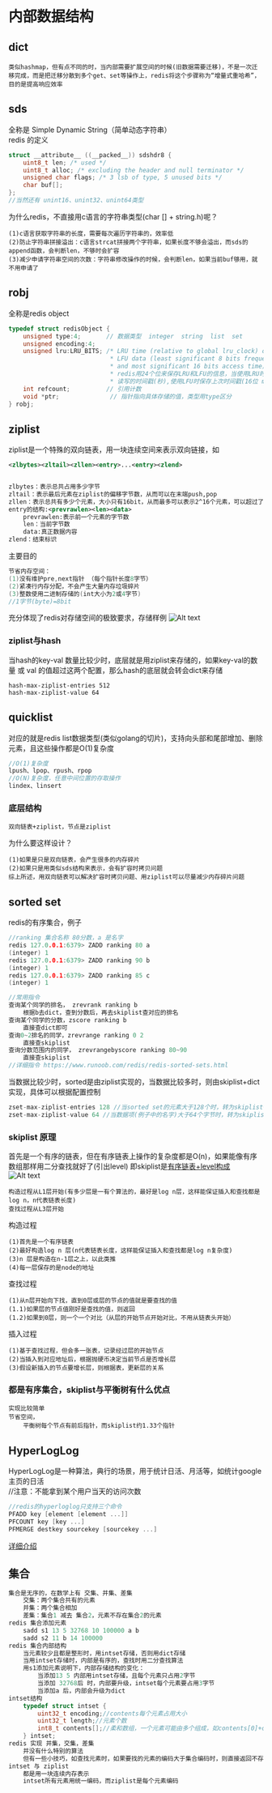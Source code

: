 # 内部数据结构
## dict
```
类似hashmap，但有点不同的时，当内部需要扩展空间的时候(旧数据需要迁移)，不是一次迁移完成，而是把迁移分散到多个get、set等操作上，redis将这个步骤称为“增量式重哈希”，目的是提高响应效率
```
## sds
全称是 Simple Dynamic String（简单动态字符串）  
redis 的定义
```c
struct __attribute__ ((__packed__)) sdshdr8 {
    uint8_t len; /* used */
    uint8_t alloc; /* excluding the header and null terminator */
    unsigned char flags; /* 3 lsb of type, 5 unused bits */
    char buf[];
};
//当然还有 unint16、unint32、unint64类型
```
为什么redis，不直接用c语言的字符串类型(char [] + string.h)呢？  
```
(1)c语言获取字符串的长度，需要每次遍历字符串的，效率低
(2)防止字符串拼接溢出：c语言strcat拼接两个字符串，如果长度不够会溢出，而sds的append函数，会判断len，不够时会扩容
(3)减少申请字符串空间的次数：字符串修改操作的时候，会判断len，如果当前buf够用，就不用申请了
```
## robj
全称是redis object
```c
typedef struct redisObject {
    unsigned type:4;       // 数据类型  integer  string  list  set
    unsigned encoding:4;
    unsigned lru:LRU_BITS; /* LRU time (relative to global lru_clock) or
                            * LFU data (least significant 8 bits frequency
                            * and most significant 16 bits access time). 
                            * redis用24个位来保存LRU和LFU的信息，当使用LRU时保存上次
                            * 读写的时间戳(秒),使用LFU时保存上次时间戳(16位 min级) 保存近似统计数8位 */
    int refcount;          // 引用计数 
    void *ptr;              // 指针指向具体存储的值，类型用type区分
} robj;
```
## ziplist
ziplist是一个特殊的双向链表，用一块连续空间来表示双向链接，如
```xml
<zlbytes><zltail><zllen><entry>...<entry><zlend>


zlbytes：表示总共占用多少字节
zltail：表示最后元素在ziplist的偏移字节数，从而可以在末端push,pop
zllen：表示总共有多少个元素，大小只有16bit，从而最多可以表示2^16个元素，可以超过了，就需要从头遍历到尾才知道共有多少元素
entry的结构:<prevrawlen><len><data>
    prevrawlen:表示前一个元素的字节数
    len：当前字节数
    data:真正数据内容
zlend：结束标识
```
主要目的
```c
节省内存空间：
(1)没有维护pre,next指针 （每个指针长度8字节）
(2)紧凑行内存分配，不会产生大量内存垃圾碎片
(3)整数使用二进制存储的(int大小为2或4字节)
//1字节(byte)=8bit
```
充分体现了redis对存储空间的极致要求，存储样例
![Alt text](image.png)
### ziplist与hash
当hash的key-val 数量比较少时，底层就是用ziplist来存储的，如果key-val的数量 或 val 的值超过这两个配置，那么hash的底层就会转会dict来存储
```
hash-max-ziplist-entries 512
hash-max-ziplist-value 64
```
## quicklist
对应的就是redis list数据类型(类似golang的切片)，支持向头部和尾部增加、删除元素，且这些操作都是O(1)复杂度
```c
//O(1)复杂度
lpush、lpop、rpush、rpop
//O(N)复杂度，任意中间位置的存取操作
lindex、linsert
```
### 底层结构
```
双向链表+ziplist，节点是ziplist  
```
为什么要这样设计？
```
(1)如果是只是双向链表，会产生很多的内存碎片
(2)如果只是用类似sds结构来表示，会有扩容时拷贝问题
综上所述，用双向链表可以解决扩容时拷贝问题、用ziplist可以尽量减少内存碎片问题
```

## sorted set
redis的有序集合，例子
```c
//ranking 集合名称 80分数，a 是名字
redis 127.0.0.1:6379> ZADD ranking 80 a
(integer) 1
redis 127.0.0.1:6379> ZADD ranking 90 b
(integer) 1
redis 127.0.0.1:6379> ZADD ranking 85 c
(integer) 1

//常用指令
查询某个同学的排名， zrevrank ranking b 
    根据b去dict，查到分数后，再去skiplist查对应的排名
查询某个同学的分数，zscore ranking b
    直接查dict即可
查询0~2排名的同学，zrevrange ranking 0 2
    直接查skiplist
查询分数范围内的同学， zrevrangebyscore ranking 80~90
    直接查skiplist
//详细指令 https://www.runoob.com/redis/redis-sorted-sets.html
```
当数据比较少时，sorted是由ziplist实现的，当数据比较多时，则由skiplist+dict实现，具体可以根据配置控制
```c
zset-max-ziplist-entries 128 //当sorted set的元素大于128个时，转为skiplist+dict
zset-max-ziplist-value 64 //当数据项(例子中的名字)大于64个字节时，转为skiplist+dict
```
### skiplist 原理
首先是一个有序的链表，但在有序链表上操作的复杂度都是O(n)，如果能像有序数组那样用二分查找就好了(引出level)
即skiplist是[有序链表+level构成](https://www.bilibili.com/video/BV1tK4y1X7de/?spm_id_from=333.337.search-card.all.click&vd_source=8db508e686bc7c5ece7e6b27eabf33e5)
![Alt text](image-1.png)

```
构造过程从L1层开始(有多少层是一有个算法的，最好是log n层，这样能保证插入和查找都是log n，n代表链表长度)  
查找过程从L3层开始  
```
构造过程
```
(1)首先是一个有序链表
(2)最好构造log n 层(n代表链表长度，这样能保证插入和查找都是log n复杂度)
(3)n 层是构造在n-1层之上，以此类推
(4)每一层保存的是node的地址
```
查找过程
```
(1)从n层开始向下找，直到0层或层的节点的值就是要查找的值
(1.1)如果层的节点值刚好是查找的值，则返回
(1.2)如果到0层，则一个一个对比（从层的开始节点开始对比，不用从链表头开始）
```
插入过程
```
(1)基于查找过程，但会多一张表，记录经过层的开始节点
(2)当插入到对应地址后，根据抛硬币决定当前节点是否增长层
(3)假设新插入的节点要增长层，则根据表，更新层的关系
```
### 都是有序集合，skiplist与平衡树有什么优点
```
实现比较简单
节省空间，
    平衡树每个节点有前后指针，而skiplist约1.33个指针
```
## HyperLogLog
HyperLogLog是一种算法，典行的场景，用于统计日活、月活等，如统计google主页的日活  
//注意：不能拿到某个用户当天的访问次数
```c
//redis的hyperloglog只支持三个命令
PFADD key [element [element ...]]
PFCOUNT key [key ...]
PFMERGE destkey sourcekey [sourcekey ...]
```
[详细介绍](https://juejin.cn/post/7158403890826706981)

## 集合
```c
集合是无序的，在数学上有 交集、并集、差集
    交集：两个集合共有的元素
    并集：两个集合相加
    差集：集合1 减去 集合2，元素不存在集合2的元素
redis 集合添加元素
    sadd s1 13 5 32768 10 100000 a b
    sadd s2 11 b 14 100000
redis 集合内部结构
    当元素较少且都是整形时，用intset存储，否则用dict存储
    当用intset存储时，内部是有序的，查找时用二分查找算法
    用s1添加元素说明下，内部存储结构的变化：
        当添加13 5 内部用intset存储，且每个元素只占用2字节
        当添加 32768后 时，内部要升级，intset每个元素要占用3字节
        当添加a 后，内部会升级为dict
intset结构
    typedef struct intset {
        uint32_t encoding;//contents每个元素占用大小
        uint32_t length;//元素个数
        int8_t contents[];//柔和数组，一个元素可能由多个组成，如contents[0]+contents[1]组成一个元素
    } intset;
redis 实现 并集，交集，差集
    并没有什么特别的算法
    但有一些小技巧，如查找元素时，如果要找的元素的编码大于集合编码时，则直接返回不存在
intset 与 ziplist
    都是用一块连续内存表示
    intset所有元素用统一编码，而ziplist是每个元素编码
```